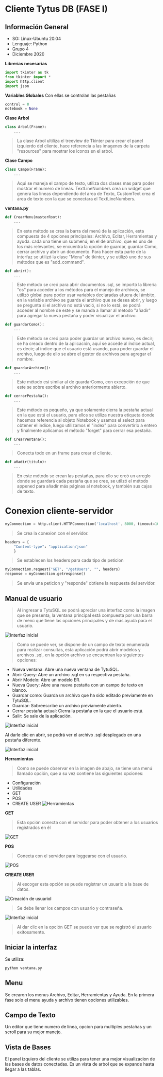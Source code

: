 # Cliente Tytus DB (FASE I)

## Información General
- SO: Linux-Ubuntu 20.04
- Lenguaje: Python
- Grupo 4
- Diciembre 2020

**Librerias necesarias**

```python
import tkinter as tk
from tkinter import *
import http.client
import json
```

**Variables Globales**
Con ellas se controlan las pestañas

```python
control = 0
notebook = None
```

**Clase Arbol**

```python
class Arbol(Frame):
    ...
```

> La clase Arbol ultiliza el treeview de Tkinter para crear el panel izquierdo del cliente, hace referencia a las imagenes de la carpeta "resources" para mostrar los iconos en el arbol.

**Clase Campo**

```python
class Campo(Frame):
    ...
```

> Aqui se maneja el campo de texto, utiliza dos clases mas para poder mostrar el numero de lineas. TextLineNumbers crea un widget que genera las lineas dependiendo del area de Texto, CustomText crea el area de texto con la que se conectara el TextLineNumbers.

**ventana.py**

```python
def CrearMenu(masterRoot):
    ...
```
> En este método se crea la barra del menú de la aplicación, esta compuesta de 4 opciones principales: Archivo, Editar, Herramientas y ayuda. cada una tiene un submenú, en el de archivo, que es uno de los más relevantes, se encuentra la opción de guardar, guardar Como, cerrar archivo y abrir un documento. Para hacer esta parte de la interfaz se utilizó la clase "Menu" de tkinter,  y se utilizó uno de sus métodos que es "add_command".

```python
def abrir():
    ...
```
> Este método se creó para abrir documentos .sql, se importó la librería "os" para acceder a los métodos para el manejo de archivos, se utilizó global para poder usar variables declaradas afuera del ámbito, en la variable archivo se guarda el archivo que se desea abrir, y luego se pregunta si el archivo no está vació, si no lo está, se podrá acceder al nombre de este y se manda a llamar al método "añadir" para agregar la nueva pestaña y poder visualizar el archivo.

```python
def guardarComo():
    ...
```
> Este método se creó para poder guardar un archivo nuevo, es decir; se ha creado dentro de la aplicación, aquí se accede al índice actual, es decir; al indice que el usuario está usando, para poder guardar el archivo, luego de ello se abre el gestor de archivos para agregar el nombre.

```python
def guardarArchivo():
    ...
```
> Este método esi similar al de guardarComo, con excepción de que este se sobre escribe al archivo anteriormente abierto.

```python
def cerrarPestaña():
    ...
```
> Este método es pequeño, ya que solamente cierra la pestaña actual en la que está el usuario, para ellos se utiliza nuestra etiqueta donde hacemos referencia al objeto Notebook y usamos el select para obtener el indice, luego utilizamos el "index" para convertirlo a entero y finalmente aplicamos el método "forget" para cerrar esa pestaña.

```python
def CrearVentana():
    ...
```
> Conecta todo en un frame para crear el cliente.

```python
def añadir(titulo):
    ...
```
> En este método se crean las pestañas, para ello se creó un arreglo donde se guardará cada pestaña que se cree, se utilzó el método appened para añadir más páginas al notebook, y también sus cajas de texto.

# Conexion cliente-servidor

```python
myConnection = http.client.HTTPConnection('localhost', 8000, timeout=10)
```

> Se crea la conexion con el servidor.

```python
headers = {
    "Content-type": "application/json"
    }
```

> Se establecen los headers para cada tipo de peticion

```python
myConnection.request("GET", "/getUsers", "", headers)
response = myConnection.getresponse()
```

> Se envia una peticion y "responde" obtiene la respuesta del servidor.

## Manual de usuario
> Al ingresar a TytuSQL se podrá apreciar una interfaz como la imagen que se presenta, la ventana principal está compuesta por una barra de menú que tiene las opciones principales y de más ayuda para el usuario.

![Interfaz inicial](resources/Ventan.PNG?raw=true "Inicio") 

> Como se puede ver, se dispone de un campo de texto enumerada para realizar  consultas, esta aplicación podrá abrir modelos y archivos .sql, en la opción archivo se encuentran las siguientes opciones:
- Nueva ventana: Abre una nueva ventana de TytuSQL.
- Abrir Query: Abre un archivo .sql en su respectiva pestaña.
- Abrir Modelo: Abre un modelo ER.
- Nueva Query: Abre una nueva pestaña con un campo de texto en blanco.
- Guardar como: Guarda un archivo que ha sido editado previamente en TytuSQL.
- Guardar: Sobreescribe un archivo previamente abierto.
- Cerrar pestaña actual: Cierra la pestaña en la que el usuario está.
- Salir: Se sale de la aplicación.

![Interfaz inicial](resources/abrir.png?raw=true "Inicio") 

Al darle clic en abrir, se podrá ver el archivo .sql desplegado en una pestaña diferente.

![Interfaz inicial](resources/archivo.png?raw=true "Inicio") 

**Herramientas**
> Como se puede observar en la imagen de abajo, se tiene una menú llamado opción, que a su vez contiene las siguientes opciones:
- Configuración
- Utilidades
- GET
- POS
- CREATE USER
![Herramientas](resources/herramientas.png?raw=true "Herramientas") 

**GET**
> Esta opción conecta con el servidor para poder obtener a los usuarios registrados en él

![GET](resources/get.png?raw=true "GET") 

**POS**
> Conecta con el servidor para loggearse con el usuario.

![POS](resources/pos.png?raw=true "POS") 

**CREATE USER**
> Al escoger esta opción se puede registrar un usuario a la base de datos.

![Creación de usuariol](resources/crearUser.png?raw=true "Crear usuario") 

> Se debe llenar los campos con usuario y contraseña.

![Interfaz inicial](resources/llenarCampos.png?raw=true "Llenar campos") 

> Al dar clic en la opción GET se puede ver que se registró el usuario exitosamente.


## Iniciar la interfaz

Se utiliza:
```
python ventana.py
```

## Menu
Se crearon los menus Archivo, Editar, Herramientas y Ayuda. En la primera fase solo el menu ayuda y archivo tienen opciones utilizables.


## Campo de Texto
Un editor que tiene numero de linea, opcion para multiples pestañas y un scroll para su mejor manejo.

## Vista de Bases
El panel izquiero del cliente se utiliza para tener una mejor visualizacion de las bases de datos conectadas. Es un vista de arbol que se expande hasta llegar a las tablas.
